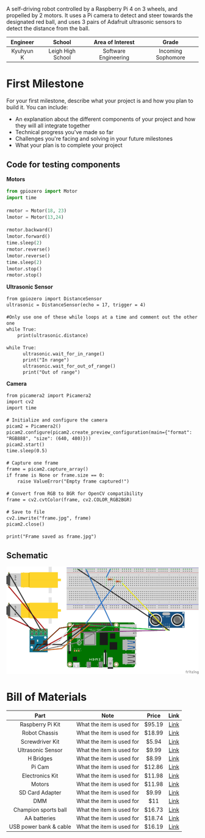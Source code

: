 A self-driving robot controlled by a Raspberry Pi 4 on 3 wheels, and propelled by 2 motors. It uses a Pi camera to detect and steer towards the designated red ball, and uses 3 pairs of Adafruit ultrasonic sensors to detect the distance from the ball. 

<!---Replace this text with a brief description (2-3 sentences) of your project. This description should draw the reader in and make them interested in what you've built. You can include what the biggest challenges, takeaways, and triumphs from completing the project were. As you complete your portfolio, remember your audience is less familiar than you are with all that your project entails! 

You should comment out all portions of your portfolio that you have not completed yet, as well as any instructions: --> 

| **Engineer** | **School** | **Area of Interest** | **Grade** |
|:--:|:--:|:--:|:--:|
| Kyuhyun K | Leigh High School | Software Engineering | Incoming Sophomore 

<!--**Replace the BlueStamp logo below with an image of yourself and your completed project. Follow the guide [here](https://tomcam.github.io/least-github-pages/adding-images-github-pages-site.html) if you need help.** -->

<!--![](logo.svg) 
  
# Final Milestone

**Don't forget to replace the text below with the embedding for your milestone video. Go to Youtube, click Share -> Embed, and copy and paste the code to replace what's below.**

<iframe width="560" height="315" src="https://www.youtube.com/embed/F7M7imOVGug" title="YouTube video player" frameborder="0" allow="accelerometer; autoplay; clipboard-write; encrypted-media; gyroscope; picture-in-picture; web-share" allowfullscreen></iframe>

For your final milestone, explain the outcome of your project. Key details to include are: 
- What you've accomplished since your previous milestone
- What your biggest challenges and triumphs were at BSE
- A summary of key topics you learned about
- What you hope to learn in the future after everything you've learned at BSE



# Second Milestone

**Don't forget to replace the text below with the embedding for your milestone video. Go to Youtube, click Share -> Embed, and copy and paste the code to replace what's below.**

<iframe width="560" height="315" src="https://www.youtube.com/embed/y3VAmNlER5Y" title="YouTube video player" frameborder="0" allow="accelerometer; autoplay; clipboard-write; encrypted-media; gyroscope; picture-in-picture; web-share" allowfullscreen></iframe>

For your second milestone, explain what you've worked on since your previous milestone. You can highlight:
- Technical details of what you've accomplished and how they contribute to the final goal
- What has been surprising about the project so far
- Previous challenges you faced that you overcame
- What needs to be completed before your final milestone 
--> 

# First Milestone

<!--**Don't forget to replace the text below with the embedding for your milestone video. Go to Youtube, click Share -> Embed, and copy and paste the code to replace what's below.**

<iframe width="560" height="315" src="https://www.youtube.com/embed/CaCazFBhYKs" title="YouTube video player" frameborder="0" allow="accelerometer; autoplay; clipboard-write; encrypted-media; gyroscope; picture-in-picture; web-share" allowfullscreen></iframe>
--> 
For your first milestone, describe what your project is and how you plan to build it. You can include:
- An explanation about the different components of your project and how they will all integrate together
- Technical progress you've made so far
- Challenges you're facing and solving in your future milestones 
- What your plan is to complete your project 




## Code for testing components 

**Motors** 
```python 
from gpiozero import Motor 
import time 

rmotor = Motor(18, 23) 
lmotor = Motor(13,24) 

rmotor.backward() 
lmotor.forward() 
time.sleep(2) 
rmotor.reverse() 
lmotor.reverse() 
time.sleep(2) 
lmotor.stop() 
rmotor.stop() 
```

**Ultrasonic Sensor** 
```
from gpiozero import DistanceSensor 
ultrasonic = DistanceSensor(echo = 17, trigger = 4) 

#Only use one of these while loops at a time and comment out the other one 
while True: 
    print(ultrasonic.distance) 

while True:
      ultrasonic.wait_for_in_range()
      print("In range")
      ultrasonic.wait_for_out_of_range()
      print("Out of range") 
```

**Camera** 
```
from picamera2 import Picamera2
import cv2
import time 

# Initialize and configure the camera 
picam2 = Picamera2()
picam2.configure(picam2.create_preview_configuration(main={"format": "RGB888", "size": (640, 480)}))
picam2.start()
time.sleep(0.5) 

# Capture one frame
frame = picam2.capture_array() 
if frame is None or frame.size == 0:
    raise ValueError("Empty frame captured!") 

# Convert from RGB to BGR for OpenCV compatibility
frame = cv2.cvtColor(frame, cv2.COLOR_RGB2BGR)

# Save to file
cv2.imwrite("frame.jpg", frame) 
picam2.close() 

print("Frame saved as frame.jpg") 
``` 


## Schematic 
![Schematic](schematic.jpg) 



# Bill of Materials

| **Part** | **Note** | **Price** | **Link** |
|:--:|:--:|:--:|:--:|
| Raspberry Pi Kit | What the item is used for | $95.19 | <a href="https://www.amazon.com/RasTech-Raspberry-Starter-Heatsink-Screwdriver/dp/B0C8LV6VNZ/ref=sr_1_4?crid=3506HY00MCGVM&dib=eyJ2IjoiMSJ9._zkM62vSQ8p7tNr88715LdMv_qHh72Je-tkF9PXEa3chDE53QT4aZu4AGAb4ihE61QY4ZD55nKF6Fp2Kfs8t7AbafM_JrlJFfHo9OB4eAVGqa0EB-7aoBQHPmhKHZ2MW8ny-Kd44bMVlVxPlTWVk5YHIN5P3uKVqrE5Dcal0rKkHny-O6Xyb5ux2AOU6OwVbkag_bqBX66RQNRrgBuz-0pS43mcx93IZTQA9R8NaJJypYU2HAycp-XicTFmyU60a01Nfm9iuyo6B9yA8ppN3OQQyJ-NQ9xyNPxfTLwkqtng.yAYpU6outhQcZmOZhN9Wb6yTw7A85CNUbXZguGInZNg&dib_tag=se&keywords=raspberry%2Bpi%2Bkit&qid=1718848547&s=electronics&sprefix=rasbperry%2Bpi%2Bkit%2Celectronics%2C83&sr=1-4&th=1"> Link </a> | 
| Robot Chassis | What the item is used for | $18.99 | <a href="https://www.amazon.com/Smart-Chassis-Motors-Encoder-Battery/dp/B01LXY7CM3/ref=sr_1_5?crid=373Y5YK6JWMD&keywords=robot+chassis&qid=1687740144&sprefix=robot+chassi%2Caps%2C93&sr=8-5"> Link </a> |
| Screwdriver Kit | What the item is used for | $5.94 | <a href="https://www.amazon.com/Small-Screwdriver-Set-Mini-Magnetic/dp/B08RYXKJW9/"> Link </a> |
| Ultrasonic Sensor | What the item is used for | $9.99 | <a href="https://www.amazon.com/WWZMDiB-HC-SR04-Ultrasonic-Distance-Measuring/dp/B0CQCCGXCP/ref=sr_1_1_sspa?crid=3J2JR973WKPHO&dib=eyJ2IjoiMSJ9.E2SIkElJhtFWCJCHL5Q6Y73Ys_HCMPRVFCIrG_zKv4Og7BdZNtr69Mkju140lhlfzFGQuY542jpsp8FMrtV9d2hCBI7D8lYTH9bcgDXZhs4941uj-d1D69ZYdKmAI1Jig3VmYXOl3axVQ8Jq5L3nGRymNMtNbxkaFqGNyzkq4p37hhxU6jheuoaMo3Onz2FE9ILThkjUbdxRNW3rrZgZ7bYj9mf-yav85hBAmNduYyo.EneY3GmHDfDjDwhdUdDQ4Ktk6fECH62Adb42cEkehRc&dib_tag=se&keywords=ultrasonic%2Bsensor&qid=1715961326&sprefix=ultrasonic%2Bsensor%2Caps%2C72&sr=8-1-spons&sp_csd=d2lkZ2V0TmFtZT1zcF9hdGY&th=1"> Link </a> |
| H Bridges | What the item is used for | $8.99 | <a href="https://www.amazon.com/ACEIRMC-Stepper-Controller-2-5-12V-H-Bridge/dp/B0923VMKSZ/"> Link </a> |
| Pi Cam | What the item is used for | $12.86 | <a href="https://www.amazon.com/gp/product/B07RWCGX5K/ref=ox_sc_act_title_1?smid=A2IAB2RW3LLT8D&psc=1"> Link </a> | 
| Electronics Kit | What the item is used for | $11.98 | <a href="https://www.amazon.com/EL-CK-002-Electronic-Breadboard-Capacitor-Potentiometer/dp/B01ERP6WL4/ref=sr_1_4?crid=30T5LTYVQLQ7Z&dib=eyJ2IjoiMSJ9.XZtpck6Llt4UIuYeKM4X3BoXzDuzolZMTCtFDj-oTh1vuIi0HYJZJEdpS-MCdGCK1AWUbUmgoEswoRPxGUSKeGRTzsciRE_l2Vrp8FGX1SxK-HmibPNyHBEtkFJKo_OYmMhkhdCJ4OIH38ALRfFvrXZ7OU5faZVvkTBqod8p7UZYwNwdLCcimwFWGWKaDa-gbbx_TGk7lYQmEbrzeL4UXM-gW3RDtuOV0dCykxwyvYJKCCcOhrK3f18N4NZjiqL_Y5noE1rQTmwyFcG67DzgpNaUPanwIQaYfCe5mgD-njY.v6mU1wYX4M5ShCiyrZMey0hbOwvqLszD8axpHbKlA6I&dib_tag=se&keywords=mini+breadboard+kit&qid=1716419767&s=electronics&sprefix=mini+breadboard+kit%2Celectronics%2C106&sr=1-4"> Link </a> |
| Motors | What the item is used for | $11.98 | <a href="https://www.amazon.com/AEDIKO-Motor-Gearbox-200RPM-Ratio/dp/B09N6NXP4H/ref=sr_1_4?crid=1JP29NIWBLH2M&dib=eyJ2IjoiMSJ9.Wq3jKgOLbqtEP772vMD4pV5f-w3PLBdEpKqguykXOb0JFO14f4Dq0m_VDVUMUFtR8WFINUEticI3GXcoGqwXPqK9yIh04PhCktgccMz9zAUiKXMJPwmOTUp_6av3XuFD0lXo9WngN9iKI6YgZrhEEs9qnqbcB1GnvgntCdKz8Q1dFuNu61NgSE6Z8vBk3FRpaNcr1lCI7FApTiNi0Qce8gbfmMn6oUggZQHpIOKKZ6s.M7WsZ_ZZtm3rm93kKgw0NOxt1McVBYX6m55oGxu1xxI&dib_tag=se&keywords=dc+motor+with+gearbox&qid=1715911706&sprefix=dc+motor+with+gearbox%2Caps%2C126&sr=8-4"> Link </a> |
| SD Card Adapter | What the item is used for | $9.99 | <a href="https://www.amazon.com/dp/B081VHSB2V?ref=ppx_yo2ov_dt_b_fed_asin_title&th=1"> Link </a> |
| DMM | What the item is used for | $11 | <a href="https://www.amazon.com/AstroAI-Digital-Multimeter-Voltage-Tester/dp/B01ISAMUA6/ref=sxin_17_pa_sp_search_thematic_sspa?content-id=amzn1.sym.e8da13fc-7baf-46c3-926a-e7e8f63a520b%3Aamzn1.sym.e8da13fc-7baf-46c3-926a-e7e8f63a520b&cv_ct_cx=digital+multimeter&dib=eyJ2IjoiMSJ9.5LQumrfBR8l0mKnJCJlRg73dxpou0gqYD_ffU3srgs0Utegwth8GcQCSVXVzeZeLSJx5J3itz5TLdmJHsrVITQ.-00jRPoT-bBy26YC4LzQ-S4cYdztgmSMGb83_WEm6HY&dib_tag=se&keywords=digital+multimeter&pd_rd_i=B01ISAMUA6&pd_rd_r=e1ff2570-7e4a-4906-bc55-6f819d48d1bc&pd_rd_w=h7HgL&pd_rd_wg=0ZcFH&pf_rd_p=e8da13fc-7baf-46c3-926a-e7e8f63a520b&pf_rd_r=R6YKX3NXTDQ1PQP4H8RM&qid=1715911879&sbo=RZvfv%2F%2FHxDF%2BO5021pAnSA%3D%3D&sr=1-1-7efdef4d-9875-47e1-927f-8c2c1c47ed49-spons&sp_csd=d2lkZ2V0TmFtZT1zcF9zZWFyY2hfdGhlbWF0aWM&psc=1"> Link </a> |
| Champion sports ball | What the item is used for | $16.73 | <a href="https://www.amazon.com/Champion-Sports-Inch-Coated-Density/dp/B000KYTTYO/ref=sr_1_2_sspa?dib=eyJ2IjoiMSJ9.TLCeZ2jjYwnvK3RiJf14C4RstYOZXhRWTRbHkmLGiNfm5Vd8mVjvtsbUnBFk0S4d6cW9cPT7XDdhwMcPC30nsNwer7Uim0JVF49R8Od82u3RH4TY4mO1uP5LtqdvIEcW7CaOm7AzQ6xOvWQ4say1Ci9eGOxETDRWJP5rewLnqARbrvbe4kh-b2d5NHCLEsarPl16pM1UVlmQCXfMRksXigf_GpckmWPjeUM1AC8iiU0.lGUWr3-ZcZJNl0nJ2JaU6JEUOF9oR26lf0kUvETdmtM&dib_tag=se&keywords=7+inch+red+ball&qid=1748284272&sr=8-2-spons&sp_csd=d2lkZ2V0TmFtZT1zcF9hdGY&psc=1"> Link </a> |
| AA batteries | What the item is used for | $18.74 | <a href="https://www.amazon.com/Duracell-Coppertop-AA-Ingredients-Long-lasting/dp/B0035LCFNQ/ref=sr_1_2_sspa?crid=2YR65MVXWA50C&dib=eyJ2IjoiMSJ9.Y7LKJBX-6tZ05fw4EcW76nu14zklVu0uDSTwj-0-cV44GfYvoaYnLKVwcPIB1rWt_qVnpkZnwoqkvrQmMFQ1qiTWN_rokxCgCagwBWaAIiv9PAbMqrwOrkGuvfWfklSZi5Y9W6AaUUspAaSMBZuUyS4cUoJB-s35FE-4seDyYIxfOaNAZggr154hcf3CR015QRyanTdKe1P3g2-fihntxqYoU2ek7H01s8toH4MNd-E.Mnyne8z1KkhvfDMnfFLgjUB9WgjdkdMcYRL591Pngbk&dib_tag=se&keywords=aa+batteries&qid=1748284893&refinements=p_85%3A2470955011&refresh=1&rnid=2470954011&rps=1&sprefix=aa+batterie%2Caps%2C122&sr=8-2-spons&sp_csd=d2lkZ2V0TmFtZT1zcF9hdGY&psc=1"> Link </a> |
| USB power bank & cable | What the item is used for | $16.19 | <a href="https://www.amazon.com/SIXTHGU-Portable-Charger-Charging-Flashlight/dp/B0C7PHKKNK/ref=sr_1_2_sspa?crid=2ZZM4AAZMMWHQ&dib=eyJ2IjoiMSJ9.W2Zx5_I3mKOn6UpwAzOw6PD0PNh1iaMRBiedequdv9weeWL0HPyPcxJBR9h6-LiFW-sHKnHSApN0sUxx0Q9xIRs80R57IlvvCsmEzXcktogo-4nP-NxrEZOy5dJTcXY8N-PBwfGt4fl_9LP8npenzDUV9TPA8KN6DMu175g6JegC_gZhAJrbqX94EfpQhLwP9vIJH45w2N-AFrfZZOy9jqk55gzVyk4Qst8uZvqn768.KBrc5_SqZ4e8zCpoFc-1C7rk02t3o2ykgDPB65W5JJU&dib_tag=se&keywords=always%2Bon%2Bpower%2Bbank&qid=1715957917&sprefix=always%2Bon%2Bpower%2Bbank%2Caps%2C107&sr=8-2-spons&sp_csd=d2lkZ2V0TmFtZT1zcF9hdGY&th=1"> Link </a> |

<!--# Other Resources/Examples
One of the best parts about Github is that you can view how other people set up their own work. Here are some past BSE portfolios that are awesome examples. You can view how they set up their portfolio, and you can view their index.md files to understand how they implemented different portfolio components.
- [Example 1](https://trashytuber.github.io/YimingJiaBlueStamp/)
- [Example 2](https://sviatil0.github.io/Sviatoslav_BSE/)
- [Example 3](https://arneshkumar.github.io/arneshbluestamp/)
--> 

